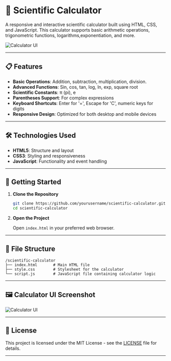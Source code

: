 # 🧮 Scientific Calculator

A responsive and interactive scientific calculator built using HTML, CSS, and JavaScript. This calculator supports basic arithmetic operations, trigonometric functions, logarithms,exponentiation, and more.

![Calculator UI](https://via.placeholder.com/600x400.png?text=Calculator+UI+Screenshot)

---

## 📋 Features

* **Basic Operations**: Addition, subtraction, multiplication, division.
* **Advanced Functions**: Sin, cos, tan, log, ln, exp, square root
* **Scientific Constants**: π (pi), e
* **Parentheses Support**: For complex expressions
* **Keyboard Shortcuts**: Enter for '=', Escape for 'C', numeric keys for digits
* **Responsive Design**: Optimized for both desktop and mobile devices
---

## 🛠️ Technologies Used

* **HTML5**: Structure and layout
* **CSS3**: Styling and responsiveness
* **JavaScript**: Functionality and event handling
---

## 🚀 Getting Started

1. **Clone the Repository**

   ```bash
   git clone https://github.com/yourusername/scientific-calculator.git
   cd scientific-calculator
   ```

2. **Open the Project**

   Open `index.html` in your preferred web browser.

---
## 📂 File Structure
```
/scientific-calculator
├── index.html       # Main HTML file
├── style.css        # Stylesheet for the calculator
└── script.js        # JavaScript file containing calculator logic
```
---
## 🖼️ Calculator UI Screenshot

![Calculator UI](https://via.placeholder.com/600x400.png?text=Calculator+UI+Screenshot)

---

## 📄 License

This project is licensed under the MIT License - see the [LICENSE](LICENSE) file for details.

---
